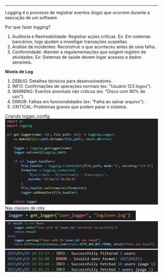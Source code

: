 
---
Logging é o processo de registrar eventos (logs) que ocorrem durante a execução de um software. 
  
Por que fazer logging?
1. Auditoria e Rastreabilidade: Registrar ações críticas. Ex: Em sistemas bancários, logs ajudam a investigar transações suspeitas.
2. Análise de Incidentes: Reconstruir o que aconteceu antes de uma falha.
3. Conformidade: Atender a regulamentações que exigem registro de atividades. Ex: Sistemas de saúde devem logar acessos a dados sensíveis.

**Níveis de Log** 
1. DEBUG: Detalhes técnicos para desenvolvedores.
2. INFO: Confirmações de operações normais (ex: "Usuário 123 logou").
3. WARNING: Eventos anormais não críticos (ex: "Disco com 90% de uso").
4. ERROR: Falhas em funcionalidades (ex: "Falha ao salvar arquivo").
5. CRITICAL: Problemas graves que podem parar o sistema.

Criando logger_config
![Pasted image 20250610151206](../../attachments/Pasted%20image%2020250610151206.png)
Nas classes de rota
![Pasted image 20250610151310](../../attachments/Pasted%20image%2020250610151310.png)
![Pasted image 20250610151326](../../attachments/Pasted%20image%2020250610151326.png)
![Pasted image 20250610151353](../../attachments/Pasted%20image%2020250610151353.png)
